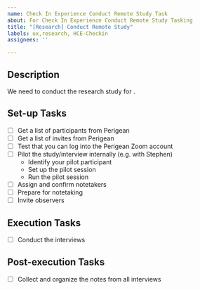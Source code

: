 ```yaml
---
name: Check In Experience Conduct Remote Study Task
about: For Check In Experience Conduct Remote Study Tasking
title: "[Research] Conduct Remote Study"
labels: ux,research, HCE-Checkin
assignees: ''

---
```


## Description
We need to conduct the research study for <feature>.

## Set-up Tasks
- [ ] Get a list of participants from Perigean
- [ ] Get a list of invites from Perigean
- [ ] Test that you can log into the Perigean Zoom account
- [ ] Pilot the study/interview internally (e.g. with Stephen)
    - Identify your pilot participant
    - Set up the pilot session
    - Run the pilot session
- [ ] Assign and confirm notetakers
- [ ] Prepare for notetaking
- [ ] Invite observers

## Execution Tasks
- [ ] Conduct the interviews 

## Post-execution Tasks
- [ ] Collect and organize the notes from all interviews
